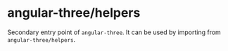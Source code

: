 # angular-three/helpers

Secondary entry point of `angular-three`. It can be used by importing from `angular-three/helpers`.
